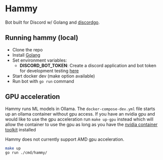 Hammy
=========
Bot built for Discord w/ Golang and [discordgo](https://github.com/bwmarrin/discordgo).

## Running hammy (local)

* Clone the repo
* Install [Golang](https://go.dev/dl/)
* Set environment variables:
  * **DISCORD_BOT_TOKEN**: Create a discord application and bot token for development testing [here](https://discordapp.com/developers/applications/)
* Start docker dev (make option available)
* Run bot with `go run` command

## GPU acceleration
Hammy runs ML models in Ollama. The `docker-compose-dev.yml` file starts up an ollama container without gpu access. 
If you have an nvidia gpu and would like to use the gpu acceleration run `make up-gpu` instead which will allow 
the container to use the gpu as long as you have the [nvidia container toolkit](https://docs.nvidia.com/datacenter/cloud-native/container-toolkit/latest/install-guide.html) installed

Hammy does not currently support AMD gpu acceleration.

```bash
make up
go run ./cmd/hammy/
```

